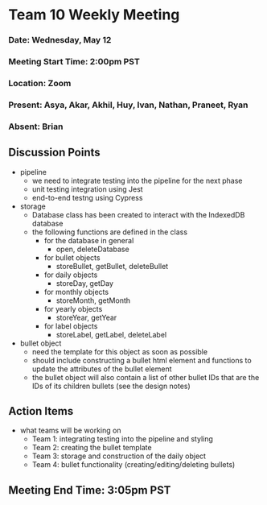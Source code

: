 # Team 10 Weekly Meeting
### Date: Wednesday, May 12
### Meeting Start Time: 2:00pm PST
### Location: Zoom
### Present: Asya, Akar, Akhil, Huy, Ivan, Nathan, Praneet, Ryan
### Absent: Brian
## Discussion Points
- pipeline
  - we need to integrate testing into the pipeline for the next phase
  - unit testing integration using Jest
  - end-to-end testng using Cypress
- storage
  - Database class has been created to interact with the IndexedDB database
  - the following functions are defined in the class
    - for the database in general
      - open, deleteDatabase
    - for bullet objects
      - storeBullet, getBullet, deleteBullet
    - for daily objects
      - storeDay, getDay
    - for monthly objects
      - storeMonth, getMonth
    - for yearly objects
      - storeYear, getYear
    - for label objects
      - storeLabel, getLabel, deleteLabel
- bullet object
  - need the template for this object as soon as possible
  - should include constructing a bullet html element and functions to update the attributes of the bullet element
  - the bullet object will also contain a list of other bullet IDs that are the IDs of its children bullets (see the design notes)
## Action Items
- what teams will be working on
  - Team 1: integrating testing into the pipeline and styling
  - Team 2: creating the bullet template
  - Team 3: storage and construction of the daily object
  - Team 4: bullet functionality (creating/editing/deleting bullets)
## Meeting End Time: 3:05pm PST